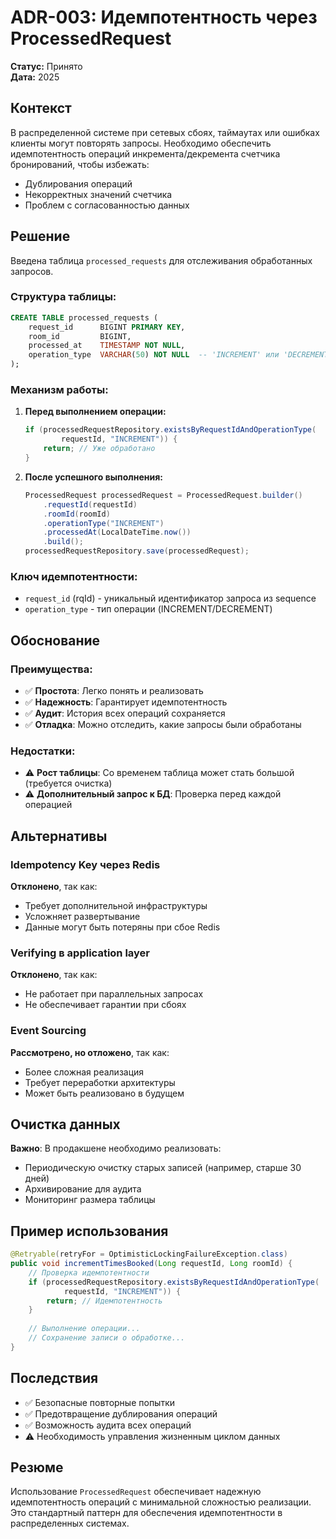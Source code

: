 # ADR-003: Идемпотентность через ProcessedRequest

**Статус:** Принято  
**Дата:** 2025

## Контекст

В распределенной системе при сетевых сбоях, таймаутах или ошибках клиенты могут повторять запросы. Необходимо обеспечить идемпотентность операций инкремента/декремента счетчика бронирований, чтобы избежать:
- Дублирования операций
- Некорректных значений счетчика
- Проблем с согласованностью данных

## Решение

Введена таблица `processed_requests` для отслеживания обработанных запросов.

### Структура таблицы:
```sql
CREATE TABLE processed_requests (
    request_id      BIGINT PRIMARY KEY,
    room_id         BIGINT,
    processed_at    TIMESTAMP NOT NULL,
    operation_type  VARCHAR(50) NOT NULL  -- 'INCREMENT' или 'DECREMENT'
);
```

### Механизм работы:

1. **Перед выполнением операции:**
   ```java
   if (processedRequestRepository.existsByRequestIdAndOperationType(
           requestId, "INCREMENT")) {
       return; // Уже обработано
   }
   ```

2. **После успешного выполнения:**
   ```java
   ProcessedRequest processedRequest = ProcessedRequest.builder()
       .requestId(requestId)
       .roomId(roomId)
       .operationType("INCREMENT")
       .processedAt(LocalDateTime.now())
       .build();
   processedRequestRepository.save(processedRequest);
   ```

### Ключ идемпотентности:
- `request_id` (rqId) - уникальный идентификатор запроса из sequence
- `operation_type` - тип операции (INCREMENT/DECREMENT)

## Обоснование

### Преимущества:
- ✅ **Простота**: Легко понять и реализовать
- ✅ **Надежность**: Гарантирует идемпотентность
- ✅ **Аудит**: История всех операций сохраняется
- ✅ **Отладка**: Можно отследить, какие запросы были обработаны

### Недостатки:
- ⚠️ **Рост таблицы**: Со временем таблица может стать большой (требуется очистка)
- ⚠️ **Дополнительный запрос к БД**: Проверка перед каждой операцией

## Альтернативы

### Idempotency Key через Redis
**Отклонено**, так как:
- Требует дополнительной инфраструктуры
- Усложняет развертывание
- Данные могут быть потеряны при сбое Redis

### Verifying в application layer
**Отклонено**, так как:
- Не работает при параллельных запросах
- Не обеспечивает гарантии при сбоях

### Event Sourcing
**Рассмотрено, но отложено**, так как:
- Более сложная реализация
- Требует переработки архитектуры
- Может быть реализовано в будущем

## Очистка данных

**Важно**: В продакшене необходимо реализовать:
- Периодическую очистку старых записей (например, старше 30 дней)
- Архивирование для аудита
- Мониторинг размера таблицы

## Пример использования

```java
@Retryable(retryFor = OptimisticLockingFailureException.class)
public void incrementTimesBooked(Long requestId, Long roomId) {
    // Проверка идемпотентности
    if (processedRequestRepository.existsByRequestIdAndOperationType(
            requestId, "INCREMENT")) {
        return; // Идемпотентность
    }
    
    // Выполнение операции...
    // Сохранение записи о обработке...
}
```

## Последствия

- ✅ Безопасные повторные попытки
- ✅ Предотвращение дублирования операций
- ✅ Возможность аудита всех операций
- ⚠️ Необходимость управления жизненным циклом данных

## Резюме

Использование `ProcessedRequest` обеспечивает надежную идемпотентность операций с минимальной сложностью реализации. Это стандартный паттерн для обеспечения идемпотентности в распределенных системах.

